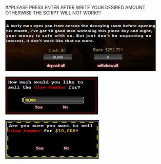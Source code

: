 ﻿##PLEASE PRESS ENTER AFTER WRITE YOUR DESIRED AMOUNT OTHERWISE THE SCRIPT WILL NOT WORK!!! 

![bank-script-example](https://raw.githubusercontent.com/eriickz/df1-amount-prettier/main/bank-script-example.png)

![marketplace-script-example](https://github.com/eriickz/df1-amount-prettier/blob/main/marketplace-script-example.png?raw=true)

![marketplace-script-example-2](https://github.com/eriickz/df1-amount-prettier/blob/main/marketplace-script-example-2.png?raw=true)
